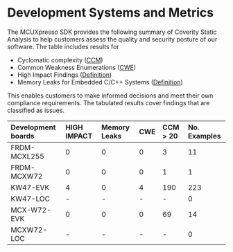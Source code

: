 # Development Systems and Metrics

The MCUXpresso SDK provides the following summary of Coverity Static Analysis to help customers assess the quality and security posture of our software. The table includes results for
- Cyclomatic complexity ([CCM](https://en.wikipedia.org/wiki/Cyclomatic_complexity))
- Common Weakness Enumerations ([CWE](https://en.wikipedia.org/wiki/Common_Weakness_Enumeration))
- High Impact Findings ([Definition](https://documentation.blackduck.com/bundle/coverity-docs/page/checker-ref/tables/coverity-checker-coverage.html))
- Memory Leaks for Embedded C/C++ Systems ([Definition](https://documentation.blackduck.com/bundle/coverity-docs/page/checker-ref/tables/coverity-checker-coverage.html))

This enables customers to make informed decisions and meet their own compliance requirements.
The tabulated results cover findings that are classified as issues.

|Development boards|HIGH IMPACT|Memory Leaks|CWE|CCM > 20|No. Examples|
|:--               |:--    |:--    |:--    |:--    |:--    |
|FRDM-MCXL255|0|0|0|3|11|
|FRDM-MCXW72|0|0|0|1|1|
|KW47-EVK|4|0|4|190|223|
|KW47-LOC|-|-|-|-|0|
|MCX-W72-EVK|0|0|0|69|14|
|MCXW72-LOC|-|-|-|-|0|

